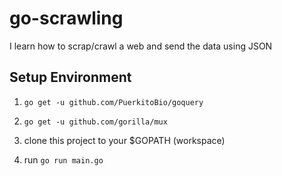 # go-scrawling
I learn how to scrap/crawl a web and send the data using JSON

## Setup Environment

1. `go get -u github.com/PuerkitoBio/goquery`

2. `go get -u github.com/gorilla/mux`

3. clone this project to your $GOPATH (workspace)

4. run `go run main.go`
